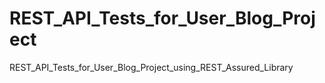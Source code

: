 # REST_API_Tests_for_User_Blog_Project
REST_API_Tests_for_User_Blog_Project_using_REST_Assured_Library

